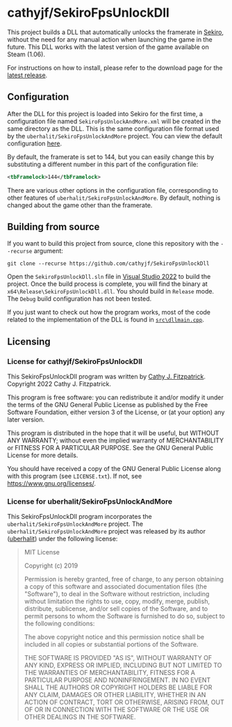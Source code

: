 # cathyjf/SekiroFpsUnlockDll
This project builds a DLL that automatically unlocks the framerate in
[Sekiro](https://www.sekirothegame.com/), without the need for any manual
action when launching the game in the future. This DLL works with the latest
version of the game available on Steam (1.06).

For instructions on how to install, please refer to the download page for
the [latest release](https://github.com/cathyjf/SekiroFpsUnlockDll/releases/latest).

## Configuration
After the DLL for this project is loaded into Sekiro for the first time, a
configuration file named `SekiroFpsUnlockAndMore.xml` will be created in the
same directory as the DLL. This is the same configuration file format used by
the `uberhalit/SekiroFpsUnlockAndMore` project. You can view the default
configuration [here](https://github.com/cathyjf/SekiroFpsUnlockDll/blob/main/src/config/SekiroFpsUnlockAndMore.xml).

By default, the framerate is set to 144, but you can easily change this by
substituting a different number in this part of the configuration file:
```xml
<tbFramelock>144</tbFramelock>
```

There are various other options in the configuration file, corresponding to
other features of `uberhalit/SekiroFpsUnlockAndMore`. By default, nothing is
changed about the game other than the framerate.

## Building from source
If you want to build this project from source, clone this
repository with the `--recurse` argument:
```
git clone --recurse https://github.com/cathyjf/SekiroFpsUnlockDll
```

Open the `SekiroFpsUnlockDll.sln` file in [Visual Studio 2022](https://visualstudio.microsoft.com/vs/)
to build the project. Once the build process is complete, you will find the
binary at `x64\Release\SekiroFpsUnlockDll.dll`. You should build in `Release`
mode. The `Debug` build configuration has not been tested.

If you just want to check out how the program works, most of the code related
to the implementation of the DLL is found in [`src\dllmain.cpp`](https://github.com/cathyjf/SekiroFpsUnlockDll/blob/main/src/dllmain.cpp).

## Licensing

### License for cathyjf/SekiroFpsUnlockDll
This SekiroFpsUnlockDll program was written by [Cathy J. Fitzpatrick](https://github.com/cathyjf).
Copyright 2022 Cathy J. Fitzpatrick.

This program is free software: you can redistribute it and/or modify it under
the terms of the GNU General Public License as published by the Free Software
Foundation, either version 3 of the License, or (at your option) any later
version.

This program is distributed in the hope that it will be useful, but WITHOUT ANY
WARRANTY; without even the implied warranty of MERCHANTABILITY or FITNESS FOR A
PARTICULAR PURPOSE. See the GNU General Public License for more details.

You should have received a copy of the GNU General Public License along with
this program (see `LICENSE.txt`). If not, see <https://www.gnu.org/licenses/>.

### License for uberhalit/SekiroFpsUnlockAndMore
This SekiroFpsUnlockDll program incorporates the `uberhalit/SekiroFpsUnlockAndMore`
project. The `uberhalit/SekiroFpsUnlockAndMore` project was released by its
author ([uberhalit](https://github.com/uberhalit)) under the following license:

> MIT License
>
> Copyright (c) 2019
>
> Permission is hereby granted, free of charge, to any person obtaining a copy
> of this software and associated documentation files (the "Software"), to deal
> in the Software without restriction, including without limitation the rights
> to use, copy, modify, merge, publish, distribute, sublicense, and/or sell
> copies of the Software, and to permit persons to whom the Software is
> furnished to do so, subject to the following conditions:
>
> The above copyright notice and this permission notice shall be included in all
> copies or substantial portions of the Software.
>
> THE SOFTWARE IS PROVIDED "AS IS", WITHOUT WARRANTY OF ANY KIND, EXPRESS OR
> IMPLIED, INCLUDING BUT NOT LIMITED TO THE WARRANTIES OF MERCHANTABILITY,
> FITNESS FOR A PARTICULAR PURPOSE AND NONINFRINGEMENT. IN NO EVENT SHALL THE
> AUTHORS OR COPYRIGHT HOLDERS BE LIABLE FOR ANY CLAIM, DAMAGES OR OTHER
> LIABILITY, WHETHER IN AN ACTION OF CONTRACT, TORT OR OTHERWISE, ARISING FROM,
> OUT OF OR IN CONNECTION WITH THE SOFTWARE OR THE USE OR OTHER DEALINGS IN THE
> SOFTWARE.
